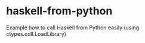 haskell-from-python
===================

Example how to call Haskell from Python easily (using ctypes.cdll.LoadLibrary)